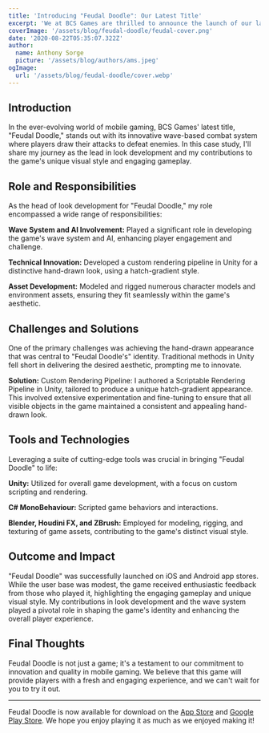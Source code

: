 ```yaml
---
title: 'Introducing "Feudal Doodle": Our Latest Title'
excerpt: 'We at BCS Games are thrilled to announce the launch of our latest mobile game, Feudal Doodle. This innovative wave-based combat game builds upon the mobile gaming experience with its unique drawing-based attack mechanics and visually stunning graphics, all developed in Unity.'
coverImage: '/assets/blog/feudal-doodle/feudal-cover.png'
date: '2020-08-22T05:35:07.322Z'
author:
  name: Anthony Sorge
  picture: '/assets/blog/authors/ams.jpeg'
ogImage:
  url: '/assets/blog/feudal-doodle/cover.webp'
---
```


## Introduction
In the ever-evolving world of mobile gaming, BCS Games' latest title, "Feudal Doodle," stands out with its innovative wave-based combat system where players draw their attacks to defeat enemies. In this case study, I'll share my journey as the lead in look development and my contributions to the game's unique visual style and engaging gameplay.

## Role and Responsibilities
As the head of look development for "Feudal Doodle," my role encompassed a wide range of responsibilities:

**Wave System and AI Involvement:**
Played a significant role in developing the game's wave system and AI, enhancing player engagement and challenge.

**Technical Innovation:**
Developed a custom rendering pipeline in Unity for a distinctive hand-drawn look, using a hatch-gradient style.

**Asset Development:**
Modeled and rigged numerous character models and environment assets, ensuring they fit seamlessly within the game's aesthetic.

## Challenges and Solutions
One of the primary challenges was achieving the hand-drawn appearance that was central to "Feudal Doodle's" identity. Traditional methods in Unity fell short in delivering the desired aesthetic, prompting me to innovate.

**Solution:**
Custom Rendering Pipeline: I authored a Scriptable Rendering Pipeline in Unity, tailored to produce a unique hatch-gradient appearance. This involved extensive experimentation and fine-tuning to ensure that all visible objects in the game maintained a consistent and appealing hand-drawn look.

## Tools and Technologies
Leveraging a suite of cutting-edge tools was crucial in bringing "Feudal Doodle" to life:

**Unity:**
Utilized for overall game development, with a focus on custom scripting and rendering.

**C# MonoBehaviour:**
Scripted game behaviors and interactions.

**Blender, Houdini FX, and ZBrush:**
Employed for modeling, rigging, and texturing of game assets, contributing to the game's distinct visual style.


## Outcome and Impact
"Feudal Doodle" was successfully launched on iOS and Android app stores. While the user base was modest, the game received enthusiastic feedback from those who played it, highlighting the engaging gameplay and unique visual style. My contributions in look development and the wave system played a pivotal role in shaping the game's identity and enhancing the overall player experience.

## Final Thoughts
Feudal Doodle is not just a game; it's a testament to our commitment to innovation and quality in mobile gaming. We believe that this game will provide players with a fresh and engaging experience, and we can't wait for you to try it out.

---
Feudal Doodle is now available for download on the [App Store](https://apps.apple.com/ca/app/feudal-doodle/id1494424767) and [Google Play Store](https://play.google.com/store/apps/details?id=com.bcs.fd&hl=en&gl=US). We hope you enjoy playing it as much as we enjoyed making it!